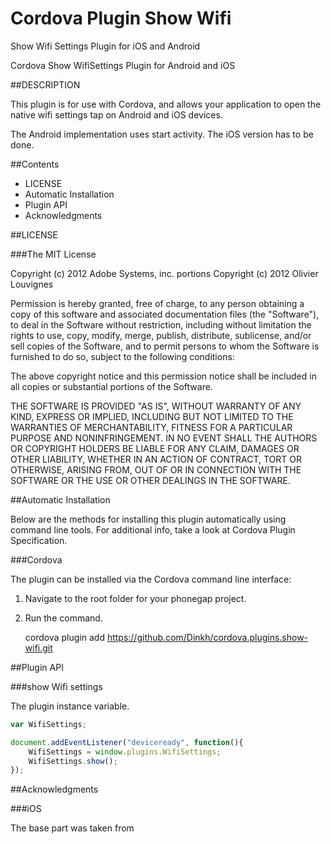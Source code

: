 # Cordova Plugin Show Wifi
Show Wifi Settings Plugin for iOS and Android

Cordova Show WifiSettings Plugin for Android and iOS

##DESCRIPTION

This plugin is for use with Cordova, and allows your application to open the native wifi settings tap on Android and iOS devices.

The Android implementation uses start activity.
The iOS version has to be done.

##Contents

- LICENSE
- Automatic Installation
- Plugin API
- Acknowledgments

##LICENSE

###The MIT License

Copyright (c) 2012 Adobe Systems, inc.
portions Copyright (c) 2012 Olivier Louvignes

Permission is hereby granted, free of charge, to any person obtaining a copy
of this software and associated documentation files (the "Software"), to deal
in the Software without restriction, including without limitation the rights
to use, copy, modify, merge, publish, distribute, sublicense, and/or sell
copies of the Software, and to permit persons to whom the Software is
furnished to do so, subject to the following conditions:

The above copyright notice and this permission notice shall be included in
all copies or substantial portions of the Software.

THE SOFTWARE IS PROVIDED "AS IS", WITHOUT WARRANTY OF ANY KIND, EXPRESS OR
IMPLIED, INCLUDING BUT NOT LIMITED TO THE WARRANTIES OF MERCHANTABILITY,
FITNESS FOR A PARTICULAR PURPOSE AND NONINFRINGEMENT. IN NO EVENT SHALL THE
AUTHORS OR COPYRIGHT HOLDERS BE LIABLE FOR ANY CLAIM, DAMAGES OR OTHER
LIABILITY, WHETHER IN AN ACTION OF CONTRACT, TORT OR OTHERWISE, ARISING FROM,
OUT OF OR IN CONNECTION WITH THE SOFTWARE OR THE USE OR OTHER DEALINGS IN
THE SOFTWARE.

##Automatic Installation

Below are the methods for installing this plugin automatically using command line tools. For additional info, take a look at Cordova Plugin Specification.

###Cordova

The plugin can be installed via the Cordova command line interface:

1. Navigate to the root folder for your phonegap project.
2. Run the command.

    cordova plugin add https://github.com/Dinkh/cordova.plugins.show-wifi.git

##Plugin API

###show Wifi settings

The plugin instance variable.

```javascript
var WifiSettings;

document.addEventListener("deviceready", function(){
    WifiSettings = window.plugins.WifiSettings;
    WifiSettings.show();
});
```

##Acknowledgments

###iOS

The base part was taken from
